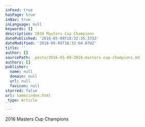 ```yaml
---
inFeed: true
hasPage: true
inNav: true
inLanguage: null
keywords: []
description: 2016 Masters Cup Champions
datePublished: '2016-05-09T18:32:35.373Z'
dateModified: '2016-05-09T18:32:04.070Z'
title: ''
author: []
sourcePath: _posts/2016-05-09-2016-masters-cup-champions.md
authors: []
publisher:
  name: null
  domain: null
  url: null
  favicon: null
starred: false
url: same/index.html
_type: Article

---
```

2016 Masters Cup Champions
